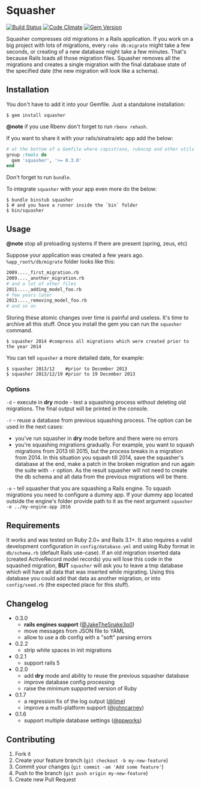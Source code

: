 # Squasher

[![Build Status](https://travis-ci.org/jalkoby/squasher.svg?branch=master)](https://travis-ci.org/jalkoby/squasher)
[![Code Climate](https://codeclimate.com/github/jalkoby/squasher.svg)](https://codeclimate.com/github/jalkoby/squasher)
[![Gem Version](https://badge.fury.io/rb/squasher.svg)](http://badge.fury.io/rb/squasher)

Squasher compresses old migrations in a Rails application. If you work on a big project with lots of migrations, every `rake db:migrate` might take a few seconds, or creating of a new database might take a few minutes. That's because Rails loads all those migration files. Squasher removes all the migrations and creates a single migration with the final database state of the specified date (the new migration will look like a schema).

## Installation

You don't have to add it into your Gemfile. Just a standalone installation:

    $ gem install squasher

**@note** if you use Rbenv don't forget to run `rbenv rehash`.

If you want to share it with your rails/sinatra/etc app add the below:

```ruby
# at the bottom of a Gemfile where capistrano, rubocop and other utils should be!
group :tools do
  gem 'squasher', '>= 0.3.0'
end
```

Don't forget to run `bundle`. 

To integrate `squasher` with your app even more do the below:

    $ bundle binstub squasher
    $ # and you have a runner inside the `bin` folder
    $ bin/squasher

## Usage

**@note** stop all preloading systems if there are present (spring, zeus, etc)

Suppose your application was created a few years ago. `%app_root%/db/migrate` folder looks like this:
```bash
2009...._first_migration.rb
2009...._another_migration.rb
# and a lot of other files
2011...._adding_model_foo.rb
# few years later
2013...._removing_model_foo.rb
# and so on
```

Storing these atomic changes over time is painful and useless. It's time to archive all this stuff. Once you install the gem you can run the `squasher` command.

    $ squasher 2014 #compress all migrations which were created prior to the year 2014

You can tell `squasher` a more detailed date, for example:

    $ squasher 2013/12    #prior to December 2013
    $ squasher 2013/12/19 #prior to 19 December 2013

### Options

`-d` - execute in **dry** mode - test a squashing process without deleting old migrations. The final output will be
printed in the console.

`-r` - reuse a database from previous squashing process. The option can be used in the next cases:
  - you've run squasher in **dry** mode before and there were no errors
  - you're squashing migrations gradually. For example, you want to squash migrations from 2013 till 2015, but the
process breaks in a migration from 2014. In this situation you squash till 2014, save the squasher's
database at the end, make a patch in the broken migration and run again the suite with `-r` option. As the result
squasher will not need to create the db schema and all data from the previous migrations will be there.

`-e` - tell squasher that you are squashing a Rails engine. To squash migrations you need to configure a dummy app. If your dummy app located outside the engine's folder provide path to it as the next argument `squasher -e ../my-engine-app 2016`

## Requirements

It works and was tested on Ruby 2.0+ and Rails 3.1+. It also requires a valid development configuration in `config/database.yml` and using Ruby format in `db/schema.rb` (default Rails use-case).
If an old migration inserted data (created ActiveRecord model records) you will lose this code in the squashed migration, **BUT** `squasher` will ask you to leave a tmp database which will have all data that was inserted while migrating. Using this database you could add that data as another migration, or into `config/seed.rb` (the expected place for this stuff).

## Changelog
- 0.3.0
  - **rails engines support** ([@JakeTheSnake3p0](https://github.com/JakeTheSnake3p0))
  - move messages from JSON file to YAML
  - allow to use a db config with a "soft" parsing errors
- 0.2.2
  - strip white spaces in init migrations
- 0.2.1
  - support rails 5
- 0.2.0
  - add **dry** mode and ability to reuse the previous squasher database
  - improve database config processing
  - raise the minimum supported version of Ruby
- 0.1.7
  - a regression fix of the log output ([@lime](https://github.com/lime))
  - improve a multi-platform support ([@johncarney](https://github.com/johncarney))
- 0.1.6
  - support multiple database settings ([@ppworks](https://github.com/ppworks))

## Contributing

1. Fork it
2. Create your feature branch (`git checkout -b my-new-feature`)
3. Commit your changes (`git commit -am 'Add some feature'`)
4. Push to the branch (`git push origin my-new-feature`)
5. Create new Pull Request
